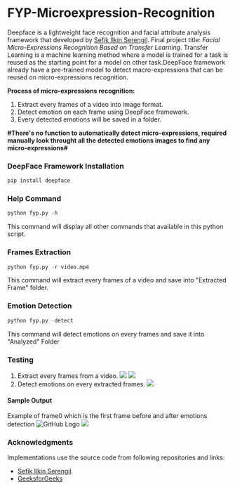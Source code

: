 # FYP-Microexpression-Recognition
Deepface is a lightweight face recognition and facial attribute analysis framework that developed by [Sefik Ilkin Serengil](http://https://github.com/serengil/deepface#face-recognition.com). Final project title: *Facial Micro-Expressions Recognition Based on Transfer Learning*. Transfer Learning is a machine learning method where a model is trained for a task is reused as the starting point for a model on other task.DeepFace framework already have a pre-trained model to detect macro-expressions that can be reused on micro-expressions recognition.

__Process of micro-expressions recognition:__
1. Extract every frames of a video into image format.
1. Detect emotion on each frame using DeepFace framework.
1. Every detected emotions will be saved in a folder.

__#There's no function to automatically detect micro-expressions, required manually look throught all the detected emotions images to find any micro-expressions#__



### DeepFace Framework Installation

```python
pip install deepface
```

### Help Command
```python
python fyp.py -h
```
This command will display all other commands that available in this python script.

### Frames Extraction
```python
python fyp.py -r video.mp4
```
This command will extract every frames of a video and save into "Extracted Frame" folder. 

### Emotion Detection
```python
python fyp.py -detect
```
This command will detect emotions on every frames and save it into "Analyzed" Folder


### Testing
1. Extract every frames from a video.
    ![](https://github.com/alvinlim99/FYP-Microexpression-Recognition/blob/main/icon/1.JPG)
    ![](https://github.com/alvinlim99/FYP-Microexpression-Recognition/blob/main/icon/2.JPG)
1. Detect emotions on every extracted frames.
    ![](https://github.com/alvinlim99/FYP-Microexpression-Recognition/blob/main/icon/3.JPG)

#### Sample Output
Example of frame0 which is the first frame before and after emotions detection
![GitHub Logo](https://github.com/alvinlim99/FYP-Microexpression-Recognition/blob/main/Extracted%20Frames/frame0.jpg)
![](https://github.com/alvinlim99/FYP-Microexpression-Recognition/blob/main/Analyzed/analyzed_0.jpg)

### Acknowledgments
Implementations use the source code from following repositories and links:
* [Sefik Ilkin Serengil](https://github.com/serengil/deepface). 
* [GeeksforGeeks](https://www.geeksforgeeks.org/extract-images-from-video-in-python/)
